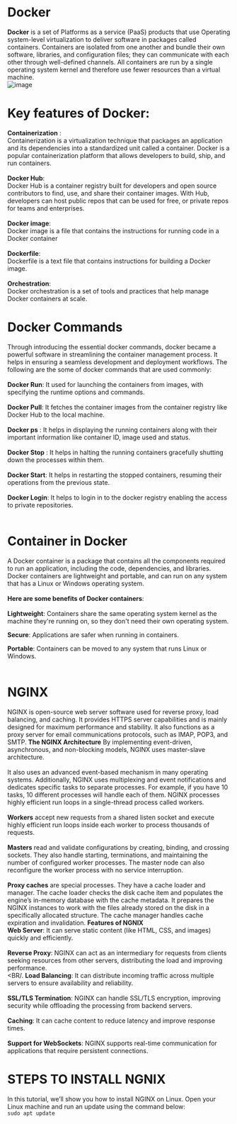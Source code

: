 # Docker
**Docker** is a set of Platforms as a service (PaaS) products that use Operating system-level virtualization to deliver software in packages called containers. Containers are isolated from one another and bundle their own software, libraries, and configuration files; they can communicate with each other through well-defined channels. All containers are run by a single operating system kernel and therefore use fewer resources than a virtual machine.<BR/>
![image](https://github.com/user-attachments/assets/e18eccba-564e-4955-a8eb-9a92e7be4999)

# Key features of Docker:
**Containerization** :<br/>
Containerization is a virtualization technique that packages an application and its dependencies into a standardized unit called a container. Docker is a popular containerization platform that allows developers to build, ship, and run containers. <br/>
<br/>
**Docker Hub**:<br/>
Docker Hub is a container registry built for developers and open source contributors to find, use, and share their container images. With Hub, developers can host public repos that can be used for free, or private repos for teams and enterprises.<br/>
<br/>
**Docker image**:<br/>
Docker image is a file that contains the instructions for running code in a Docker container<br/>
<br/>
**Dockerfile**:<br/>
Dockerfile is a text file that contains instructions for building a Docker image.<br/>
<br/>
**Orchestration**:<BR/>
Docker orchestration is a set of tools and practices that help manage Docker containers at scale.<BR/>
# Docker Commands
Through introducing the essential docker commands, docker became a powerful software in streamlining the container management process. It helps in ensuring a seamless development and deployment workflows. The following are the some of docker commands that are used commonly:
<br/>
<br/>
**Docker Run**: It used for launching the containers from images, with specifying the runtime options and commands.<br/>
<br/>
**Docker Pull**: It fetches the container images from the container registry like Docker Hub to the local machine.<br/>
<br/>
**Docker ps** : It helps in displaying the running containers along with their important information like container ID, image used and status.<br/>
<br/>
**Docker Stop** : It helps in halting the running containers gracefully shutting down the processes within them.<br/>
<br/>
**Docker Start**: It helps in restarting the stopped containers, resuming their operations from the previous state.<br/>
<br/>
**Docker Login**: It helps to login in to the docker registry enabling the access to private repositories.<br/>
<br/>
# Container in Docker
A Docker container is a package that contains all the components required to run an application, including the code, dependencies, and libraries. Docker containers are lightweight and portable, and can run on any system that has a Linux or Windows operating system.<br/>
<br/>
**Here are some benefits of Docker containers**: <br/>
<br/>
**Lightweight**: Containers share the same operating system kernel as the machine they're running on, so they don't need their own operating system. <br/>

**Secure**: Applications are safer when running in containers. <br/>

**Portable**: Containers can be moved to any system that runs Linux or Windows. <br/>
<br/>
# NGINX
NGINX is open-source web server software used for reverse proxy, load balancing, and caching. It provides HTTPS server capabilities and is mainly designed for maximum performance and stability. It also functions as a proxy server for email communications protocols, such as IMAP, POP3, and SMTP. 
**The NGINX Architecture**
By implementing event-driven, asynchronous, and non-blocking models, NGINX uses master-slave architecture.<br/>
<br/>
It also uses an advanced event-based mechanism in many operating systems. Additionally, NGINX uses multiplexing and event notifications and dedicates specific tasks to separate processes. For example, if you have 10 tasks, 10 different processes will handle each of them. NGINX processes highly efficient run loops in a single-thread process called workers.<br/>
<br/>
**Workers** accept new requests from a shared listen socket and execute highly efficient run loops inside each worker to process thousands of requests. <br/>
<br/>
**Masters** read and validate configurations by creating, binding, and crossing sockets. They also handle starting, terminations, and maintaining the number of configured worker processes. The master node can also reconfigure the worker process with no service interruption.<br/>
<br/>
**Proxy caches** are special processes. They have a cache loader and manager. The cache loader checks the disk cache item and populates the engine’s in-memory database with the cache metadata. It prepares the NGINX instances to work with the files already stored on the disk in a specifically allocated structure. The cache manager handles cache expiration and invalidation.
**Features of NGNIX**<BR/>
**Web Server**: It can serve static content (like HTML, CSS, and images) quickly and efficiently.<BR/>
<BR/>
**Reverse Proxy**: NGINX can act as an intermediary for requests from clients seeking resources from other servers, distributing the load and improving performance.<BR/>
<BR/.
**Load Balancing**: It can distribute incoming traffic across multiple servers to ensure availability and reliability.<BR/>
<BR/>
**SSL/TLS Termination**: NGINX can handle SSL/TLS encryption, improving security while offloading the processing from backend servers.<BR/>
<BR/>
**Caching**: It can cache content to reduce latency and improve response times.<BR/>
<BR/>
**Support for WebSockets**: NGINX supports real-time communication for applications that require persistent connections.<BR/>
# STEPS TO INSTALL NGNIX
In this tutorial, we’ll show you how to install NGINX on Linux. Open your Linux machine and run an update using the command below:
<BR/>
``sudo apt update``
